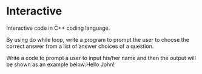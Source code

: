 # Interactive
Interactive code in C++ coding language.

By using do while loop, write  a program to prompt the user to choose
the correct answer from a list of answer choices of a question.

Write a  code to prompt a user to input his/her
name and then the output will be shown as an example below:Hello John!
